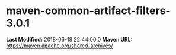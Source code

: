 # maven-common-artifact-filters-3.0.1

**Last Modified:** 2018-06-18 22:44:00.0
**Maven URL:** https://maven.apache.org/shared-archives/
